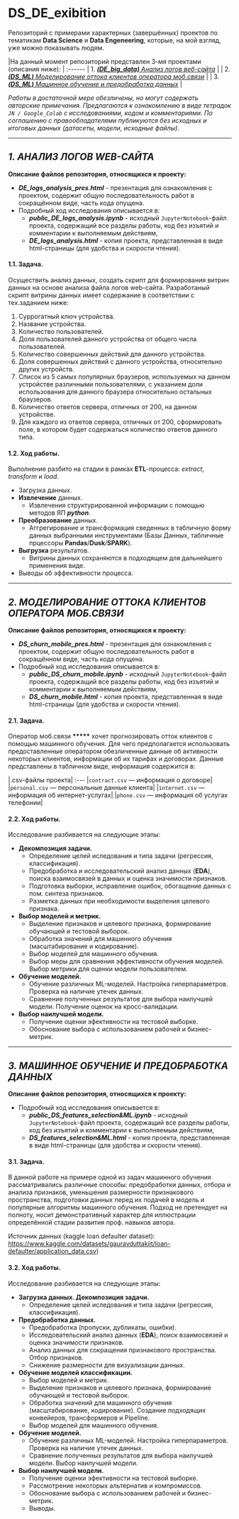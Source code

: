 # DS_DE_exibition  

Репозиторий с примерами характерных (завершённых) проектов по тематикам **Data Science** и **Data Engeneering**, которые, на мой взгляд, уже можно показывать людям.  

|На данный момент репозиторий представлен 3-мя проектами (описания ниже):  |
:------
| 1. [***(DE_big_data)*** *Анализ логов веб-сайта*](#1) |
| 2. [***(DS_ML)*** *Моделирование оттока клиентов оператора моб.связи*](#2) |
| 3. [***(DS_ML)*** *Машинное обучение и предобработка данных*](#3) |

*Работы в достаточной мере обезличены, но могут содержать авторские примечания. Предлагаются к ознакомлению в виде тетрадок `JN / Google_Colab` с исследованиями, кодом и комментариями. По соглашению с правообладателями публикуются без исходных и итоговых данных (датасеты, модели, исходные файлы).*  

***  

## *1. АНАЛИЗ ЛОГОВ WEB-САЙТА* <a class="anchor" id="1"></a>

**Описание файлов репозитория, относящихся к проекту:**  

* ***DE_logs_analysis_pres.html*** - презентация для ознакомления с проектом, содержит общую последовательность работ в сокращённом виде, часть кода опущена.
* Подробный ход исследования описывается в:
  - ***public_DE_logs_analysis.ipynb*** - исходный `JupyterNotebook`-файл проекта, содержащий все разделы работы, код без изъятий и комментарии к выполняемым действиям,
  - ***DE_logs_analysis.html*** - копия проекта, представленная в виде html-страницы (для удобства и скорости чтения).  

#### 1.1. Задача.

Осуществить анализ данных, создать скрипт для формирования витрин данных на основе анализа файла логов web-сайта. Разработаный скрипт витрины данных имеет содержание  в соответствии с тех.заданием ниже:  
  1. Суррогатный ключ устройства.  
  2. Название устройства.  
  3. Количество пользователей.  
  4. Доля пользователей данного устройства от общего числа пользователей.  
  5. Количество совершенных действий для данного устройства.  
  6. Доля совершенных действий с данного устройства, относительно других устройств.  
  7. Список из 5 самых популярных браузеров, используемых на данном устройстве различными пользователями, с указанием доли использования для данного браузера относительно остальных браузеров.  
  8. Количество ответов сервера, отличных от 200, на данном устройстве.  
  9. Для каждого из ответов сервера, отличных от 200, сформировать поле, в котором будет содержаться количество ответов данного типа.  

#### 1.2. Ход работы.  

Выполнение разбито на стадии в рамках **ETL**-процесса: *extract*, *transform* и *load*.
- Загрузка данных.
- **Извлечение** данных.
  - Извлечения структурированной информации с помощью методов ЯП ***python***.
- **Преобразование** данных.
  - Аггрегирование и трансформация сведенных в табличную форму данных выбранными инструментами (Базы Данных, табличные прцессоры **Pandas**/**Dusk**/**SPARK**).
- **Выгрузка** результатов.
  - Витрины данных сохраняются в подходящем для дальнейшего применения виде.
- Выводы об эффективности процесса. 
***

## *2. МОДЕЛИРОВАНИЕ ОТТОКА КЛИЕНТОВ ОПЕРАТОРА МОБ.СВЯЗИ* <a class="anchor" id="2"></a>
  
**Описание файлов репозитория, относящихся к проекту:**  

* ***DS_churn_mobile_pres.html*** - презентация для ознакомления с проектом, содержит общую последовательность работ в сокращённом виде, часть кода опущена.
* Подробный ход исследования описывается в:
  - ***public_DS_churn_mobile.ipynb*** - исходный `JupyterNotebook`-файл проекта, содержащий все разделы работы, код без изъятий и комментарии к выполняемым действиям,  
  - ***DS_churn_mobile.html*** - копия проекта, представленная в виде html-страницы (для удобства и скорости чтения).  

#### 2.1. Задача.

Оператор моб.связи  **\*\*\*\*\***  хочет прогнозировать отток клиентов с помощью машинного обучения. Для чего предполагается использовать предоставленные оператором обезличенные данные об активности некоторых клиентов, информации об их тарифах и договорах.  Данные представлены в табличном виде, информация содержится в:

|.csv-файлы проекта|
:---
|`contract.csv` — информация о договоре|
|`personal.csv` — персональные данные клиента|
|`internet.csv` — информация об интернет-услугах|
|`phone.csv` — информация об услугах телефонии|

#### 2.2. Ход работы.  

Исследование разбивается на следующие этапы:

- **Декомпозиция задачи.**
    * Определение целей иследования и типа задачи (регрессия, классификация).
    * Предобработка и исследовательский анализ данных (**EDA**), поиска взаимосвязей в данных и оценка значимости признаков.
    * Подготовка выборки, исправление ошибок, обогащение данных с пом. синтеза признаков.
    * Разметка данных при необходимости выделения целевого признака.
- **Выбор моделей и метрик.**
    * Выделение признаков и целевого признака, формирование обучающей и тестовой выборок.
    * Обработка значений для машинного обучения (масштабирование и кодирование).
    * Выбор моделей для машинного обучения.
    * Выбор меры для сравнения эффективности обучения моделей. Выбор метрики для оценки модели пользователем.
- **Обучение моделей.**
    * Обучение различных ML-моделей. Настройка гиперпараметров. Проверка на наличие утечек данных.
    * Сравнение полученных результатов для выбора наилучшей модели. Получение оценок на кросс-валидации.
- **Выбор наилучшей модели.**
    * Получение оценки эфективности на тестовой выборке.
    * Обоснование выбора с использованием рабочей и бизнес-метрик.
***

## *3. МАШИННОЕ ОБУЧЕНИЕ И ПРЕДОБРАБОТКА ДАННЫХ* <a class="anchor" id="3"></a>
  
**Описание файлов репозитория, относящихся к проекту:**  

* Подробный ход исследования описывается в:
  - ***public_DS_features_selection&ML.ipynb*** - исходный `JupyterNotebook`-файл проекта, содержащий все разделы работы, код без изъятий и комментарии к выполняемым действиям,  
  - ***DS_features_selection&ML.html*** - копия проекта, представленная в виде html-страницы (для удобства и скорости чтения).  

#### 3.1. Задача.

В данной работе на примере одной из задач машинного обучения рассматривались различные способы: предобработки данных, отбора и анализа признаков, уменьшения размерности признакового пространства, подготовки данных перед их подачей в модель и популярные алгоритмы машинного обучения. Подход не претендует на полноту, носит демонстративный характер для иллюстрации определённой стадии развития проф. навыков автора.  

Источник данных (kaggle loan defaulter dataset): https://www.kaggle.com/datasets/gauravduttakiit/loan-defaulter/application_data.csv)

#### 3.2. Ход работы.  

Исследование разбивается на следующие этапы:

- **Загрузка данных. Декомпозиция задачи.**
    * Определение целей иследования и типа задачи (регрессия, классификация).
- **Предобработка данных.**
    * Предобработка (пропуски, дубликаты, ошибки).
    * Исследовательский анализ данных (**EDA**), поиск взаимосвязей и оценка значимости признаков.
    * Анализ данных для сокращения признакового пространства. Отбор признаков.  
    * Снижение размерности для визуализации данных.  
- **Обучение моделей классификации.**
    * Выбор моделей и метрик.
    * Выделение признаков и целевого признака, формирование обучающей и тестовой выборок.
    * Обработка значений для машинного обучения (масштабирование, кодирование). Создание подходящих конвейеров, трансформеров и Pipeline.
    * Выбор моделей для машинного обучения.
- **Обучение моделей.**
    * Обучение различных ML-моделей. Настройка гиперпараметров. Проверка на наличие утечек данных.
    * Сравнение полученных результатов для выбора наилучшей модели. Выбор наилучшей модели.  
- **Выбор наилучшей модели.**
    * Получение оценки эфективности на тестовой выборке.
    * Рассмотрение некоторых альтернатив и компромиссов.
    * Обоснование выбора с использованием рабочей и бизнес-метрик.  
    * Выводы.
